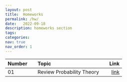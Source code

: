 ```yaml
---
layout: post
title:  Homeworks
permalink: /hw/
date:   2022-09-18
description: homeworks section
tags: 
categories: 
nav: true
nav_order: 1
---
```

| Number | &nbsp; &nbsp; Topic                                                        | Link                                                                                     |
| :---- | :--------------------------------------------------------------------- | -----------------------------------------------------------------------------------------------------: |
| 01   | &nbsp; &nbsp; Review Probability Theory &nbsp; &nbsp; | <a href='/assets/pdf/homeworks/Stoch_Fall2022_HW1.pdf'>link</a> |
